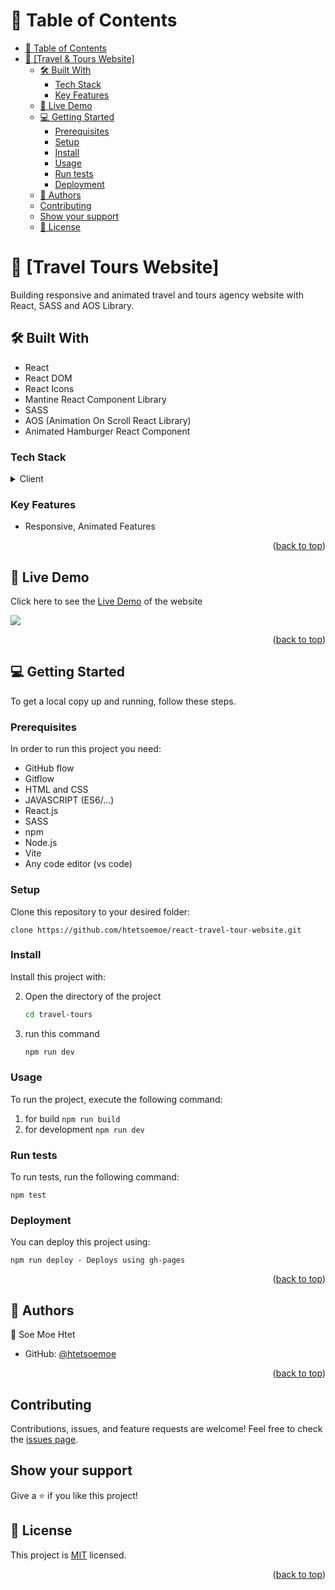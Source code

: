 <a name="readme-top"></a>

<div align="center">

  
</div>

<!-- TABLE OF CONTENTS -->

# 📗 Table of Contents

- [📗 Table of Contents](#-table-of-contents)
- [📖 \[Travel & Tours Website\] ](#-travel-tours-website-)
  - [🛠 Built With ](#-built-with-)
    - [Tech Stack ](#tech-stack-)
    - [Key Features ](#key-features-)
  - [🚀 Live Demo ](#-live-demo-)
  - [💻 Getting Started ](#-getting-started-)
    - [Prerequisites](#prerequisites)
    - [Setup](#setup)
    - [Install](#install)
    - [Usage](#usage)
    - [Run tests](#run-tests)
    - [Deployment](#deployment)
  - [👥 Authors ](#-authors-)
  - [Contributing](#contributing)
  - [Show your support](#show-your-support)
  - [📝 License](#-license)

<!-- PROJECT DESCRIPTION -->

# 📖 [Travel Tours Website] <a name="about-project"></a>

Building responsive and animated travel and tours agency website with React, SASS and AOS Library. 


## 🛠 Built With <a name="built-with"></a>

* React
* React DOM
* React Icons
* Mantine React Component Library
* SASS
* AOS (Animation On Scroll React Library)
* Animated Hamburger React Component

### Tech Stack <a name="tech-stack"></a>

<details>
  <summary>Client</summary>
  <ul>
    <li><a href="https://developer.mozilla.org/en-US/docs/Learn/HTML">HTML</a></li>
    <li><a href="https://developer.mozilla.org/en-US/docs/Learn/CSS">CSS</a></li>
    <li><a href="https://developer.mozilla.org/en-US/docs/Learn/JavaScript">JavaScript (ES6/ES7..)</a></li>
    <li><a href="https://reactjs.org/">React.js</a></li>
  </ul>
</details>


<!-- Features -->

### Key Features <a name="key-features"></a>


- Responsive, Animated Features

<p align="right">(<a href="#readme-top">back to top</a>)</p>

<!-- LIVE DEMO -->

## 🚀 Live Demo <a name="live-demo"></a>

Click here to see the [Live Demo](https://gleeful-kangaroo-dbfba9.netlify.app/) of the website 

  ![](./src/images/math%20magician%20project.png)

<p align="right">(<a href="#readme-top">back to top</a>)</p>

<!-- GETTING STARTED -->

## 💻 Getting Started <a name="getting-started"></a>

To get a local copy up and running, follow these steps.

### Prerequisites

In order to run this project you need:
* GitHub flow
* Gitflow
* HTML and CSS
* JAVASCRIPT (ES6/...)
* React.js
* SASS
* npm
* Node.js
* Vite
* Any code editor (vs code)


### Setup

Clone this repository to your desired folder:

```clone https://github.com/htetsoemoe/react-travel-tour-website.git```

### Install

Install this project with:

2. Open the directory of the project
   ```sh
   cd travel-tours
   ```
3. run this command
   ```sh
   npm run dev
   ```
   

 

### Usage

To run the project, execute the following command:


1. for build ```npm run build```
2. for development ```npm run dev```

### Run tests

To run tests, run the following command:

```npm test```


### Deployment

You can deploy this project using:

```npm run deploy - Deploys using gh-pages```


<p align="right">(<a href="#readme-top">back to top</a>)</p>

<!-- AUTHORS -->

## 👥 Authors <a name="authors"></a>


👤 Soe Moe Htet

- GitHub: [@htetsoemoe](https://github.com/htetsoemoe)

<p align="right">(<a href="#readme-top">back to top</a>)</p>


## Contributing

Contributions, issues, and feature requests are welcome!
Feel free to check the [issues page](https://github.com/htetsoemoe/react-jwt-auth/issues).

## Show your support
Give a ⭐️ if you like this project!

## 📝 License

This project is [MIT](./MIT.md) licensed.

<p align="right">(<a href="#readme-top">back to top</a>)</p>
